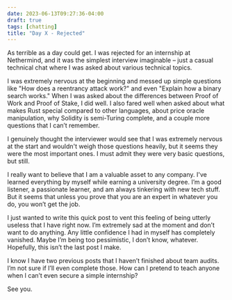 ```yaml
---
date: 2023-06-13T09:27:36-04:00
draft: true
tags: [chatting]
title: "Day X - Rejected"
---
```


As terrible as a day could get. I was rejected for an internship at Nethermind, and it was the simplest interview imaginable – just a casual technical chat where I was asked about various technical topics.

I was extremely nervous at the beginning and messed up simple questions like "How does a reentrancy attack work?" and even "Explain how a binary search works." When I was asked about the differences between Proof of Work and Proof of Stake, I did well. I also fared well when asked about what makes Rust special compared to other languages, about price oracle manipulation, why Solidity is semi-Turing complete, and a couple more questions that I can’t remember.

I genuinely thought the interviewer would see that I was extremely nervous at the start and wouldn't weigh those questions heavily, but it seems they were the most important ones. I must admit they were very basic questions, but still.

I really want to believe that I am a valuable asset to any company. I've learned everything by myself while earning a university degree. I’m a good listener, a passionate learner, and am always tinkering with new tech stuff. But it seems that unless you prove that you are an expert in whatever you do, you won’t get the job.

I just wanted to write this quick post to vent this feeling of being utterly useless that I have right now. I’m extremely sad at the moment and don’t want to do anything. Any little confidence I had in myself has completely vanished. Maybe I’m being too pessimistic, I don’t know, whatever. Hopefully, this isn’t the last post I make.

I know I have two previous posts that I haven’t finished about team audits. I’m not sure if I’ll even complete those. How can I pretend to teach anyone when I can’t even secure a simple internship?

See you.